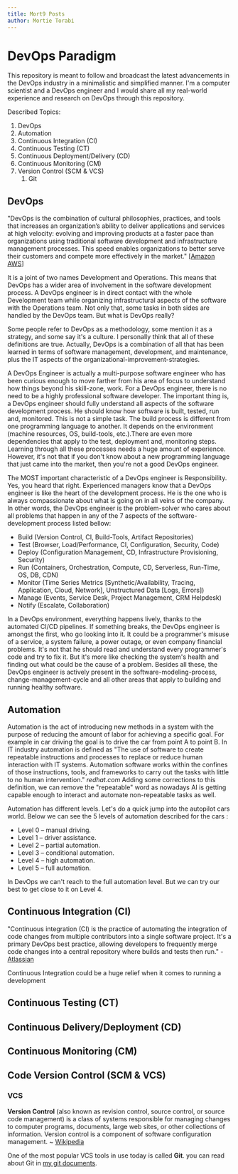 ```yaml
---
title: Mort9 Posts
author: Mortie Torabi 
---
```


# DevOps Paradigm

This repository is meant to follow and broadcast the latest advancements in the DevOps industry in a minimalistic and simplified manner. I'm a computer scientist and a DevOps engineer and I would share all my real-world experience and research on DevOps through this repository.

Described Topics:

1. DevOps
2. Automation
3. Continuous Integration (CI)
4. Continuous Testing (CT)
5. Continuous Deployment/Delivery (CD)
6. Continuous Monitoring (CM)
7. Version Control (SCM & VCS)
   1. Git

## DevOps

"DevOps is the combination of cultural philosophies, practices, and tools that increases an organization’s ability to deliver applications and  services at high velocity: evolving and improving products at a faster  pace than organizations using traditional software development and  infrastructure management processes. This speed enables organizations to better serve their customers and compete more effectively in the  market." [[Amazon AWS](https://aws.amazon.com/devops/what-is-devops/)]

It is a joint of two names Development and Operations. This means that DevOps has a wider area of involvement in the software development process. A DevOps engineer is in direct contact with the whole Development team while organizing infrastructural aspects of the software with the Operations team. Not only that, some tasks in both sides are handled by the DevOps team. But what is DevOps really?

Some people refer to DevOps as a methodology, some mention it as a strategy, and some say it's a culture. I personally think that all of these definitions are true. Actually, DevOps is a combination of all that has been learned in terms of software management, development, and maintenance, plus the IT aspects of the organizational-improvement-strategies.

A DevOps Engineer is actually a multi-purpose software engineer who has been curious enough to move farther from his area of focus to understand how things beyond his skill-zone, work. For a DevOps engineer, there is no need to be a highly professional software developer. The important thing is, a DevOps engineer should fully understand all aspects of the software development process. He should know how software is built, tested, run and, monitored. This is not a simple task. The build process is different from one programming language to another. It depends on the environment (machine resources, OS, build-tools, etc.).There are even more dependencies that apply to the test, deployment and, monitoring steps. Learning through all these processes needs a huge amount of experience. However, it's not that if you don't know about a new programming language that just came into the market, then you're not a good DevOps engineer.

The MOST important characteristic of a DevOps engineer is Responsibility. Yes, you heard that right. Experienced managers know that a DevOps engineer is like the heart of the development process. He is the one who is always compassionate about what is going on in all veins of the company. In other words, the DevOps engineer is the problem-solver who cares about all problems that happen in any of the 7 aspects of the software-development process listed bellow:

- Build (Version Control, CI, Build-Tools, Artifact Repositories)
- Test (Browser, Load/Performance, CI, Configuration, Security, Code)
- Deploy (Configuration Management, CD, Infrastructure Provisioning, Security)
- Run (Containers, Orchestration, Compute, CD, Serverless, Run-Time, OS, DB, CDN)
- Monitor (Time Series Metrics [Synthetic/Availability, Tracing, Application, Cloud, Network], Unstructured Data [Logs, Errors])
- Manage (Events, Service Desk, Project Management, CRM Helpdesk)
- Notify (Escalate, Collaboration)

In a DevOps environment, everything happens lively, thanks to the automated CI/CD pipelines. If something breaks, the DevOps engineer is amongst the first, who go looking into it. It could be a programmer's misuse of a service, a system failure, a power outage, or even company financial problems. It's not that he should read and understand every programmer's code and try to fix it. But it's more like checking the system's health and finding out what could be the cause of a problem. Besides all these, the DevOps engineer is actively present in the software-modeling-process, change-management-cycle and all other areas that apply to building and running healthy software.

## Automation

Automation is the act of introducing new methods in a system with the purpose of reducing the amount of labor for achieving a specific goal. For example in car driving the goal is to drive the car from point A to point B. In IT industry automation is defined as "The use of software to create repeatable instructions and processes to replace or reduce human interaction with IT systems. Automation software works within the confines of those instructions, tools, and frameworks to carry out the tasks with little to no human intervention." *redhat.com*
Adding some corrections to this definition, we can remove the "repeatable" word as nowadays AI is getting capable enough to interact and automate non-repeatable tasks as well.

Automation has different levels. Let's do a quick jump into the autopilot cars world.  Below we can see the 5 levels of automation described for the cars :

- Level 0 – manual driving.
- Level 1 – driver assistance.
- Level 2 – partial automation.
- Level 3 – conditional automation.
- Level 4 – high automation.
- Level 5 – full automation.

In DevOps we can't reach to the full automation level. But we can try our best to get close to it on Level 4.

## Continuous Integration (CI)

"Continuous integration (CI) is the practice of automating the integration of code changes from multiple contributors into a single software project. It's a primary DevOps best practice, allowing developers to frequently merge code changes into a central repository where builds and tests then run." - [Atlassian](https://www.google.com/url?sa=t&rct=j&q=&esrc=s&source=web&cd=&cad=rja&uact=8&ved=2ahUKEwikxov-7cnuAhVMSsAKHYgMADEQFjABegQIAhAC&url=https%3A%2F%2Fwww.atlassian.com%2Fcontinuous-delivery%2Fcontinuous-integration%23%3A~%3Atext%3DContinuous%2520integration%2520(CI)%2520is%2520the%2Cbuilds%2520and%2520tests%2520then%2520run.&usg=AOvVaw3tY6Lqgb9o42lyfzUuyDZN)

Continuous Integration could be a huge relief when it comes to running a development

## Continuous Testing (CT)



## Continuous Delivery/Deployment (CD)



## Continuous Monitoring (CM)



## Code Version Control (SCM & VCS)

### VCS

**Version Control** (also known as revision control, source control, or source code management) is a class of systems responsible for managing changes to computer programs, documents, large web sites, or other collections of information. Version control is a component of software configuration management. ~ [Wikipedia](https://en.wikipedia.org/wiki/Version_control)

One of the most popular VCS tools in use today is called **Git**. you can read about Git in [my git documents](/pages/git).

